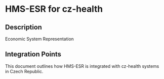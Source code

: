 # HMS-ESR for cz-health

## Description

Economic System Representation

## Integration Points

This document outlines how HMS-ESR is integrated with cz-health systems in Czech Republic.
